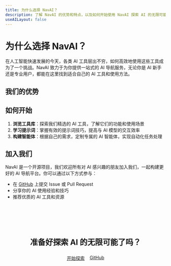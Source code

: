 ```yaml
---
title: 为什么选择 NavAI？
description: 了解 NavAI 的优势和特点，以及如何开始使用 NavAI 探索 AI 的无限可能
useAILayout: false
---
```


# 为什么选择 NavAI？

在人工智能快速发展的今天，各类 AI 工具层出不穷，如何高效地使用这些工具成为了一个挑战。NavAI 致力于为你提供一站式的 AI 导航服务，无论你是 AI 新手还是专业用户，都能在这里找到适合自己的 AI 工具和使用方法。

## 我们的优势

<AIGrid columns="4">
  <AICard
    title="快速上手"
    description="精简的教程和指南，帮助你迅速掌握AI工具的核心功能"
    icon="🚀"
    iconColor="var(--ai-accent-3)"
  />
  <AICard
    title="持续更新"
    description="定期更新最新的AI工具和技术，确保你始终走在技术前沿"
    icon="🔄"
    iconColor="var(--vp-c-brand-1)"
  />
  <AICard
    title="全面覆盖"
    description="涵盖文本、图像、音频、视频等多领域的AI工具和应用"
    icon="🌐"
    iconColor="var(--ai-accent-2)"
  />
  <AICard
    title="社区支持"
    description="加入我们的社区，与其他AI爱好者交流经验和心得"
    icon="👥"
    iconColor="var(--ai-accent-1)"
  />
</AIGrid>

## 如何开始

1. **浏览工具库**：探索我们精选的 AI 工具，了解它们的功能和使用场景
2. **学习提示词**：掌握有效的提示词技巧，提高与 AI 模型的交互效率
3. **构建智能体**：根据自己的需求，定制专属的 AI 智能体，实现自动化任务处理

## 加入我们

NavAI 是一个开源项目，我们欢迎所有对 AI 感兴趣的朋友加入我们，一起构建更好的 AI 导航平台。你可以通过以下方式参与：

- 在 [GitHub](https://github.com/r0ad/NavAI) 上提交 Issue 或 Pull Request
- 分享你的 AI 使用经验和技巧
- 推荐优质的 AI 工具和资源

<div class="ai-cta-section">
  <h3>准备好探索 AI 的无限可能了吗？</h3>
  <div class="ai-cta-buttons">
    <a href="/tool/" class="ai-button primary">开始探索</a>
    <a href="https://github.com/r0ad/NavAI" target="_blank" class="ai-button secondary">GitHub</a>
  </div>
</div>

<style>
.ai-cta-section {
  margin: 3rem 0;
  padding: 2rem;
  background: var(--ai-bg-soft);
  border-radius: var(--ai-card-radius);
  text-align: center;
}

.ai-cta-section h3 {
  font-size: 1.5rem;
  margin-bottom: 1.5rem;
}

.ai-cta-buttons {
  display: flex;
  gap: 1rem;
  justify-content: center;
  flex-wrap: wrap;
}
</style>
